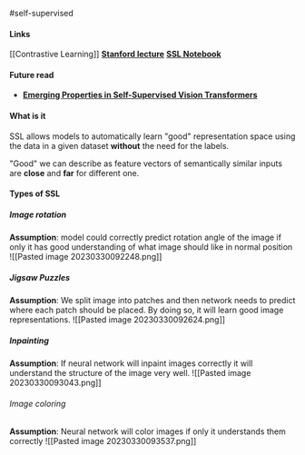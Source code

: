#self-supervised 
#### Links
[[Contrastive Learning]]
**[Stanford lecture](http://cs231n.stanford.edu/slides/2022/lecture_14_jiajun.pdf)**
**[SSL Notebook](https://colab.research.google.com/drive/1xJd_B_HpZvCJtSwRGc-iD4bGhu26BItR#scrollTo=61db5e66)**
#### Future read
* **[Emerging Properties in Self-Supervised Vision Transformers](https://arxiv.org/pdf/2104.14294.pdf)**
#### What is it
SSL allows models to automatically learn "good" representation space using the data in a given dataset **without** the need for the labels.

"Good" we can describe as feature vectors of semantically similar inputs are **close** and **far** for different one. 

#### Types of SSL
##### Image rotation
**Assumption**: model could correctly predict rotation angle of the image if only it has good understanding of what image should like in normal position
![[Pasted image 20230330092248.png]]
##### Jigsaw Puzzles
**Assumption**: We split image into patches and then network needs to predict where each patch should be placed. By doing so, it will learn good image representations.
![[Pasted image 20230330092624.png]]
##### Inpainting
**Assumption**: If neural network will inpaint images correctly it will understand the structure of the image very well.
![[Pasted image 20230330093043.png]]
###### Image coloring
**Assumption**: Neural network will color images if only it understands them correctly
![[Pasted image 20230330093537.png]]
